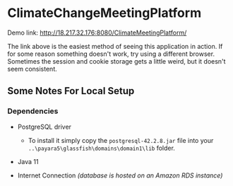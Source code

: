 # ClimateChangeMeetingPlatform

Demo link: http://18.217.32.176:8080/ClimateMeetingPlatform/

The link above is the easiest method of seeing this application in action.
If for some reason something doesn't work, try using a different browser. Sometimes the session and cookie storage gets a little weird, but it doesn't seem consistent.

## Some Notes For Local Setup
### Dependencies
- PostgreSQL driver
    - To install it simply copy the `postgresql-42.2.8.jar` file into your
`..\payara5\glassfish\domains\domain1\lib` folder.

- Java 11
- Internet Connection *(database is hosted on an Amazon RDS instance)*
